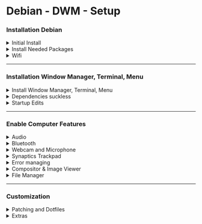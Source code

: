 # Debian - DWM - Setup
### Installation Debian
<details>
<summary>Initial Install</summary>
lang=en <br>
loc=belgium <br>
key=belgian <br>
hostname=debian <br>
install with ethernet enp0s25 <br>
usb with correct iwlwifi .deb package: <br>
- HP: <a href="www.packages.debian.org/search?keywords=firmware-iwlwifi">iwlwifi-7260-17.ucode</a><br>

software=ONLY standard system utilities (+web/print/ssh server) <br>
</details>
<details>
<summary>Install Needed Packages</summary>
<pre>
su
apt update
apt upgrade
apt install sudo xorg make git

nano /etc/sodoers
	>ROOT ...
	>[username] ALL=(ALL:ALL) ALL
su [username]
</pre>
</details>
<details>
<summary>Wifi</summary>
<pre>
ip a "find name of networkcard, for example wlo1"

nano /etc/network/interfaces:
	>auto wlo1
	>allow-hotplug wlo1
	>iface wlo1 inet dhcp
	>wpa-conf /etc/wpa_supplicant/wpa_supplicant.conf
	>iface default inet dhcp

nano /etc/wpa_supplicant/wpa_supplicant.conf:
	>network={
	>ssid="name"
	>psk="pass"
	>proto=RSN
	>key_mgmt=WPA-PSK
	>pairwise=CCMP
	>auth_alg=OPEN
	>}

reboot
</pre>
</details>

---

### Installation Window Manager, Terminal, Menu
<details>
<summary>Install Window Manager, Terminal, Menu</summary>
<pre>
mkdir .suckless
cd into folder
git clone https://www.github.com/[github.username]/dwm
git clone https://www.github.com/[github.username]/st
git clone https://git.suckless.org/dmenu

make clean install x3
</pre>
</details>
<details>
<summary>Dependencies suckless</summary>
<pre>
apt install gcc libx11-dev libxft-dev libxinerama-dev fonts-font-awesome
</pre>
</details>
<details>
<summary>Startup Edits</summary>
<pre>
if using clean suckless download:
	nano /home/matthias/dwm/config.h:
      { .v = (onst char$[]{ "/usr/local/bin/st", "-e", cmd, NULL} }
nano /etc/profile:
	>startx
nano /home/matthias/.xinitrc:
	>xrandr --output Virtual1 --mode 1280x960
	>exec dwm
</pre>
</details>

---

### Enable Computer Features
<details>
<summary>Audio</summary>
<pre>
apt install alsa-utils pulseaudio pavucontrol
pulseaudio --check
pulseaudio -D
alsamixer -> press M for unmute
pavucontrol
</pre>
</details>
<details>
<summary>Bluetooth</summary>
<pre>
apt install bluez blueman
</pre>
<details>
<summary>auto switch</summary>
<pre>
nano /etc/pulse/default.pa
	>.ifexists module-bluetooth-discover.so
	>load-module module-bluetooth-discover
	>load-module module-switch-on-connect
	>.endif
nano /etc/bluetooth/audio.conf
	>[General]
	>Disable=Headset

pulseaudio -k
reboot
</pre>
</details>
<br>
dmenu: <br>
blueman-applets <br>
blueman-manager
</details>
<details>
<summary>Webcam and Microphone</summary>
Should work out of the box
</details>
<details>
<summary>Synaptics Trackpad</summary>
<pre>
cd /etc/X11/xorg.conf.d
nano -w 70-synaptics.conf
	>Section "InputClass"
	>Identifier "touchpad"
	>Driver "synaptics"
	>MatchIsTouchpad "on"
	>Option "Tapping" "on"
	>Option "NaturalScrolling" "on"
	>EndSection
</pre>
</details>
<details>
<summary>Error managing</summary>
AMD:
<pre>
nano /etc/apt/sources.list:
	>add "non-free" to all sources
apt-get update
apt install firmware-amd-graphics
nano /etc/modprobe.d/radeon.conf
	>blacklist radeon
nano /etc/modprobe.d/amdgpu.conf
	>options amdgpu si_support=1
	>options amdgpu cik_support=1
</pre>
Wifi:
<pre>
nano /etc/modprobe.d/iwlwifi.conf
	>options iwlwifi enbale_ini=N
</pre>
</details>
<details>
<summary>Compositor & Image Viewer</summary>
<pre>
apt install feh compton
nano .xinitrc (always before >exec dwm)
	>feh --bg-center /home/matthias/[PATHTOIMG]
	>compton -f &
</pre>
</details>
<details>
<summary>File Manager</summary>
<pre>
apt install ranger
ranger --copy-config=all
</pre>
</details>

---

### Customization

<details>
<summary>Patching and Dotfiles</summary>
<details>
<summary>Suckless Patching</summary>
Save patches from Suckless website and move to correct directory.
<pre>
sudo patch < [patch.name]
Best practice: manually change the config.def.h files
sudo make clean install
reboot
</pre>
</details>
<details>
<summary>Ranger</summary>
<pre>
nano .config/ranger/rc.conf
	>set preview_images true
	>set preview_images_method ueberzug
	>set draw_borders true
</pre>
</details>
</details>
<details>
<summary>Extras</summary>
error no pkg?<br> 
pkgs.org (for example libjpeg8 - get amd64.deb - sudo dpkg -i [NAME.deb])
<details>
<summary>qDslrDashboard</summary>
download Linux x64<br>
pkgs.org= libjpeg8 && libjpeg-turbo8
<pre>
apt install libqt5x11extras5

tar xzvf [NAME]
cd in dir
./qDslrDashboard.sh
</pre>
</details>
</details>
